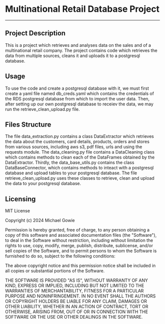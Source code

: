 # Multinational Retail Database Project
---
## Project Description
This is a project which retrieves and analyses data on the sales and of a multinational retail company. The project contains code which retrieves the data from multiple sources, cleans it and uploads it to a postgresql database.

## Usage
To use the code and create a postgresql database with it, we must first create a yaml file named db_creds.yaml which contains the credentials of the RDS postgresql database from which to import the user data. Then, after setting up our own postgresql database to receiev the data, we may run the retrieve_clean_upload.py file.
## Files Structure
The file data_extraction.py contains a class DataExtractor which retrieves the data about the customers, card details, products, orders and stores from various sources, including aws s3, pdf files, urls and using the requests module. The data_cleaning.py file contains a DataCleaning class which contains methods to clean each of the DataFrames obtained by the DataExtractor. Thirdly, the data_base_utils.py contains the class DataBaseConnector, which contains methods to inteact with a postgresql database and upload tables to your postgresql database. The file retrieve_clean_upload.py uses these classes to retrieve, clean and upload the data to your postgresql database.
## Licensing
MIT License

Copyright (c) 2024 Michael Gowie

Permission is hereby granted, free of charge, to any person obtaining a copy
of this software and associated documentation files (the "Software"), to deal
in the Software without restriction, including without limitation the rights
to use, copy, modify, merge, publish, distribute, sublicense, and/or sell
copies of the Software, and to permit persons to whom the Software is
furnished to do so, subject to the following conditions:

The above copyright notice and this permission notice shall be included in all
copies or substantial portions of the Software.

THE SOFTWARE IS PROVIDED "AS IS", WITHOUT WARRANTY OF ANY KIND, EXPRESS OR
IMPLIED, INCLUDING BUT NOT LIMITED TO THE WARRANTIES OF MERCHANTABILITY,
FITNESS FOR A PARTICULAR PURPOSE AND NONINFRINGEMENT. IN NO EVENT SHALL THE
AUTHORS OR COPYRIGHT HOLDERS BE LIABLE FOR ANY CLAIM, DAMAGES OR OTHER
LIABILITY, WHETHER IN AN ACTION OF CONTRACT, TORT OR OTHERWISE, ARISING FROM,
OUT OF OR IN CONNECTION WITH THE SOFTWARE OR THE USE OR OTHER DEALINGS IN THE
SOFTWARE.